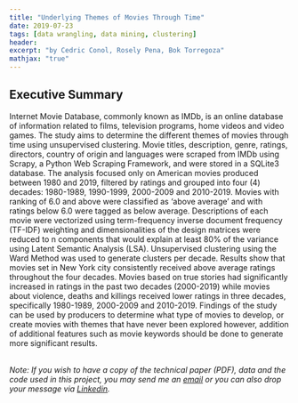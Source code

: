 ```yaml
---
title: "Underlying Themes of Movies Through Time"
date: 2019-07-23
tags: [data wrangling, data mining, clustering]
header:
excerpt: "by Cedric Conol, Rosely Pena, Bok Torregoza"
mathjax: "true"
---
```



## Executive Summary

<p align=”justify”>Internet Movie Database, commonly known as IMDb, is an online database of information related to films, television programs, home videos and video games. The study aims to determine the different themes of movies through time using unsupervised clustering. Movie titles, description, genre, ratings, directors, country of origin and languages were scraped from IMDb using Scrapy, a Python Web Scraping Framework, and were stored in a SQLite3 database. The analysis focused only on American movies produced between 1980 and 2019, filtered by ratings and grouped into four (4) decades: 1980-1989, 1990-1999, 2000-2009 and 2010-2019. Movies with ranking of 6.0 and above were classified as ‘above average’ and with ratings below 6.0 were tagged as below average. Descriptions of each movie were vectorized using term-frequency inverse document frequency (TF-IDF) weighting and dimensionalities of the design matrices were reduced to n components that would explain at least 80% of the variance using Latent Semantic Analysis (LSA). Unsupervised clustering using the Ward Method was used to generate clusters per decade. Results show that movies set in New York city consistently received above average ratings throughout the four decades. Movies based on true stories had significantly increased in ratings in the past two decades (2000-2019) while movies about violence, deaths and killings received lower ratings in three decades, specifically 1980-1989, 2000-2009 and 2010-2019. Findings of the study can be used by producers to determine what type of movies to develop, or create movies with themes that have never been explored however, addition of additional features such as movie keywords should be done to generate more significant results.</p>

<br>
<i>Note: If you wish to have a copy of the technical paper (PDF), data and the code used in this project, you may send me an <a href='roselydpena@gmail.com'>email</a> or you can also drop your message via <a href='https://www.linkedin.com/in/roselydpena/'>Linkedin</a>.</i>


